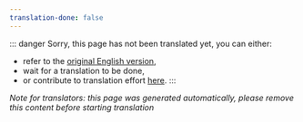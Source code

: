 ```yaml
---
translation-done: false
---
```

::: danger
Sorry, this page has not been translated yet, you can either:
- refer to the [original English version](<..\..\..\de\mapping\basic-lighting.md>),
- wait for a translation to be done,
- or contribute to translation effort [here](https://github.com/bsmg/wiki).
:::

_Note for translators: this page was generated automatically, please remove this content before starting translation_
